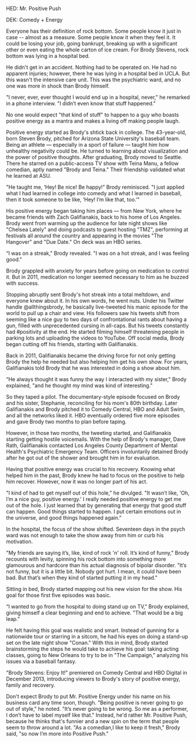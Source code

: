 HED: Mr. Positive Push 

DEK: Comedy + Energy 


Everyone has their definition of rock bottom. Some people know it just in case -- almost as a measure. Some people know it when they feel it. It could be losing your job, going bankrupt, breaking up with a significant other or even eating the whole carton of ice cream. For Brody Stevens, rock bottom was lying in a hospital bed. 

He didn't get in an accident. Nothing had to be operated on. He had no apparent injuries; however, there he was lying in a hospital bed in UCLA. But this wasn't the intensive care unit. This was the psychiatric ward, and no one was more in shock than Brody himself. 

"I never, ever, ever thought I would end up in a hospital, never," he remarked in a phone interview. "I didn’t even know that stuff happened." 

No one would expect "that kind of stuff" to happen to a guy who boasts positive energy as a mantra and makes a living off making people laugh. 

Positive energy started as Brody's shtick back in college. The 43-year-old, born Steven Brody, pitched for Arizona State University's baseball team. Being an athlete — especially in a sport of failure — taught him how unhealthy negativity could be. He turned to learning about visualization and the power of positive thoughts. After graduating, Brody moved to Seattle. There he starred on a public-access TV show with Teina Manu, a fellow comedian, aptly named "Brody and Teina." Their friendship validated what he learned at ASU. 

"He taught me, ‘Hey! Be nice! Be happy!” Brody reminisced. "I just applied what I had learned in college into comedy and what I learned in baseball, then it took someone to be like, ‘Hey! I’m like that, too.’" 

His positive energy began taking him places — from New York, where he became friends with Zach Galifianakis, back to his home of Los Angeles. Brody went from warming up the audience for late night shows like "Chelsea Lately" and doing podcasts to guest hosting "TMZ", performing at festivals all around the country and appearing in the movies "The Hangover" and "Due Date." On deck was an HBO series. 

“I was on a streak," Brody revealed. "I was on a hot streak, and I was feeling good."

Brody grappled with anxiety for years before going on medication to control it. But in 2011, medication no longer seemed necessary to him as he buzzed with success. 

Stopping abruptly sent Brody's hot streak into a total meltdown, and everyone knew about it. In his own words, he went nuts. Under his Twitter handle @allthingsbrody, he basically live-tweeted his manic episode for the world to pull up a chair and view. His followers saw his tweets shift from seeming like a nice guy to two days of confrontational rants about having a gun, filled with unprecedented cursing in all-caps. But his tweets constantly had #positivity at the end. He started filming himself threatening people in parking lots and uploading the videos to YouTube. Off social media, Brody began cutting off his friends, starting with Galifianakis. 

Back in 2011, Galifianakis became the driving force for not only getting Brody the help he needed but also helping him get his own show.  For years, Galifianakis told Brody that he was interested in doing a show about him. 

“He always thought it was funny the way I interacted with my sister," Brody explained, "and he thought my mind was kind of interesting." 

So they taped a pilot. The documentary-style episode focused on Brody and his sister, Stephanie, reconciling for his mom's 80th birthday. Later Galifianakis and Brody pitched it to Comedy Central, HBO and Adult Swim, and all the networks liked it. HBO eventually ordered five more episodes and  gave Brody two months to plan before taping. 

However, in those two months, the tweeting started, and Galifianakis starting getting hostile voicemails. With the help of Brody's manager, Dave Rath, Galifianakis contacted Los Angeles County Department of Mental Health's Psychiatric Emergency Team. Officers involuntarily detained Brody after he got out of the shower and brought him in for evaluation. 

Having that positive energy was crucial to his recovery. Knowing what helped him in the past, Brody knew he had to focus on the positive to help him recover. However, now it was no longer part of his act.

"I kind of had to get myself out of this hole," he divulged. "It wasn’t like, 'Oh, I’m a nice guy, positive energy.' I really needed positive energy to get me out of the hole. I just learned that by generating that energy that good stuff can happen. Good things started to happen. I put certain emotions out in the universe, and good things happened again.” 

In the hospital, the focus of the show shifted. Seventeen days in the psych ward was not enough to take the show away from him or curb his motivation. 

"My friends are saying it’s, like, kind of rock 'n' roll. It’s kind of funny," Brody recounts with levity, spinning his rock bottom into something more glamourous and hardcore than his actual diagnosis of bipolar disorder. "It’s not funny, but it is a little bit. Nobody got hurt. I mean, it could have been bad. But that’s when they kind of started putting it in my head." 

Sitting in bed, Brody started mapping out his new vision for the show. His goal for those first five episodes was basic.  

“I wanted to go from the hospital to doing stand up on TV," Brody explained, giving himself a clear beginning and end to achieve. "That would be a big leap.” 

He felt having this goal was realistic and smart. Instead of gunning for a nationwide tour or starring in a sitcom, he had his eyes on doing a stand-up set on the late night show "Conan." With this in mind, Brody started brainstorming the steps he would take to achieve his goal: taking acting classes, going to New Orleans to try to be in "The Campaign," analyzing his issues via a baseball fantasy.

"Brody Stevens: Enjoy It!" premiered on Comedy Central and HBO Digital in December 2013, introducing viewers to Brody's story of positive energy, family and recovery. 

Don't expect Brody to put Mr. Positive Energy under his name on his business card any time soon, though. 
"Being positive is never going to go out of style," he noted. "It’s never going to be wrong. So me as a performer, I don’t have to label myself like that." 
Instead, he'd rather Mr. Positive Push, because he thinks that's funnier and a new spin on the term that people seem to throw around a lot. 
"As a comedian,I like to keep it fresh," Brody said, "so now I’m more into Positive Push." 

